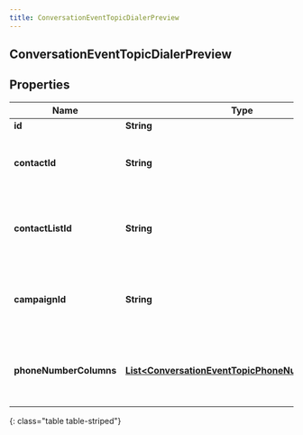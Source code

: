 ```yaml
---
title: ConversationEventTopicDialerPreview
---
```


## ConversationEventTopicDialerPreview

## Properties

| Name                   | Type                                                                                                                       | Description                                            | Notes      |
| ---------------------- | -------------------------------------------------------------------------------------------------------------------------- | ------------------------------------------------------ | ---------- |
| **id**                 | <!----><!---->**String**<!---->                                                                                            |                                                        | [optional] |
| **contactId**          | <!----><!---->**String**<!---->                                                                                            | The contact associated with this preview data pop      | [optional] |
| **contactListId**      | <!----><!---->**String**<!---->                                                                                            | The contactList associated with this preview data pop. | [optional] |
| **campaignId**         | <!----><!---->**String**<!---->                                                                                            | The campaignId associated with this preview data pop.  | [optional] |
| **phoneNumberColumns** | <!----><!---->[**List&lt;ConversationEventTopicPhoneNumberColumn&gt;**](ConversationEventTopicPhoneNumberColumn.md)<!----> | The phone number columns associated with this campaign | [optional] |

{: class="table table-striped"}
